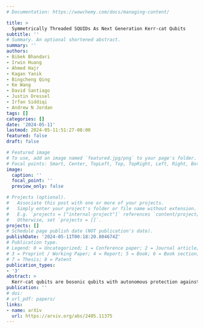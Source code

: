 ```yaml
---
# Documentation: https://wowchemy.com/docs/managing-content/

title: >
  Symmetrically Threaded SQUIDs As Next Generation Kerr-cat Qubits
subtitle: ''
# Summary. An optional shortened abstract.
summary: ''
authors:
- Bibek Bhandari
- Irwin Huang
- Ahmed Hajr
- Kagan Yanik
- Bingcheng Qing
- Ke Wang
- David Santiago
- Justin Dressel
- Irfan Siddiqi
- Andrew N Jordan
tags: []
categories: []
date: '2024-05-11'
lastmod: 2024-05-11:51:27-08:00
featured: false
draft: false

# Featured image
# To use, add an image named `featured.jpg/png` to your page's folder.
# Focal points: Smart, Center, TopLeft, Top, TopRight, Left, Right, BottomLeft, Bottom, BottomRight.
image:
  caption: ''
  focal_point: ''
  preview_only: false

# Projects (optional).
#   Associate this post with one or more of your projects.
#   Simply enter your project's folder or file name without extension.
#   E.g. `projects = ["internal-project"]` references `content/project/deep-learning/index.md`.
#   Otherwise, set `projects = []`.
projects: []
# Schedule page publish date (NOT publication's date).
publishDate: '2024-05-11T00:18:20.804674Z'
# Publication type.
# Legend: 0 = Uncategorized; 1 = Conference paper; 2 = Journal article;
# 3 = Preprint / Working Paper; 4 = Report; 5 = Book; 6 = Book section;
# 7 = Thesis; 8 = Patent
publication_types:
- '3'
abstract: >
  Kerr-cat qubits are bosonic qubits with autonomous protection against bit-flips. They have been studied widely using driven Superconducting Nonlinear Asymmetric Inductive eLement (SNAIL) oscillators. We theoretically investigate an alternate circuit for the Kerr-cat qubit, namely Symmetrically Threaded SQUIDs (STS). We perform the circuit analysis and derive the Gorini-Kossakowski-Sudarshan-Lindblad (GKLS) master equation for the Kerr-cat qubit attached to a thermal environment. We find that the lifetime time of the coherent states (Tα) of the Kerr-cat qubit is the same in both the STS and SNAIL circuits for weak Kerr nonlinearity. However, the STS Kerr-cat qubits have the additional benefit of being resistant against higher order photon dissipation effects, resulting in significantly longer Tα even with stronger Kerr nonlinearity on the order of 10 MHz. We also examine the effects of strong flux driving and asymmetric Josephson junctions on Tα. Unlike the SNAIL design, we find a dip in Tα of the STS Kerr-cat qubit for weak two-photon drive. However, we show that the dip can be mitigated by applying a suitable drive-dependent detuning. With the proposed design and considering a cat size of 10 photons, we predict Tα of the order of tens of milliseconds even in the presence of multi-photon heating and dephasing effects. The robustness of the STS Kerr-cat qubit makes it a promising component for fault-tolerant quantum processors.
publication: ''
# doi: 
# url_pdf: papers/
links:
- name: arXiv
  url: https://arxiv.org/abs/2405.11375
---
```

